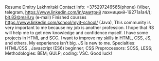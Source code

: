 Resume
Dmitry Lakhmitski
Contact Info: +375297246565(phone) (Viber, telegram, https://www.linkedin.com/in/дмитрий лахмицкий-19271a1a4/);
 bit.82@mail.ru (e-mail) 
Finished courses https://www.linkedin.com/school/myit-school/ (Java),
This community is very important to me because my job is another profession. 
I hope that RS will help me to get new knowledge and confidence myself. 
I have some projects in HTML and SCC. I want to improve my skills in HTML, CSS, JS, and others. 
My experience isn’t big. JS is new to me. 
Specialties: HTML/CSS , Javascript (ES6) beginner; CSS Preprocessors: SCSS, LESS; Methodologies: BEM; GULP; coding: VSC.
 Good luck!